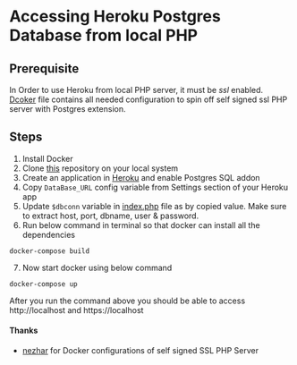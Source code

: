 # Accessing Heroku Postgres Database from local PHP

## Prerequisite 
In Order to use Heroku from local PHP server, it must be *ssl* enabled. [Dcoker](https://github.com/JitendraZaa/heroku-postgres-local-php/blob/master/Dockerfile) file contains all needed configuration to spin off self signed ssl PHP server with Postgres extension.

## Steps
1. Install Docker
2. Clone [this](https://github.com/JitendraZaa/heroku-postgres-local-php) repository on your local system 
3. Create an application in [Heroku](https://dashboard.heroku.com/apps) and enable Postgres SQL addon
4. Copy `DataBase_URL` config variable from Settings section of your Heroku app
5. Update `$dbconn` variable in [index.php](https://github.com/JitendraZaa/heroku-postgres-local-php/blob/master/src/index.php) file as by copied value. Make sure to extract host, port, dbname, user & password. 
6. Run below command in terminal so that docker can install all the dependencies
```
docker-compose build
```
7. Now start docker using below command
```
docker-compose up
```

After you run the command above you should be able to access http://localhost
and https://localhost
 
#### Thanks
* [nezhar](https://github.com/nezhar) for Docker configurations of self signed SSL PHP Server
